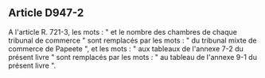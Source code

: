 Article D947-2
----
A l'article R. 721-3, les mots : " et le nombre des chambres de chaque tribunal
de commerce " sont remplacés par les mots : " du tribunal mixte de commerce de
Papeete ", et les mots : " aux tableaux de l'annexe 7-2 du présent livre " sont
remplacés par les mots : " au tableau de l'annexe 9-1 du présent livre ".
